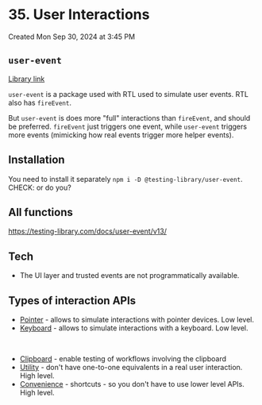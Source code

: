 # 35. User Interactions
Created Mon Sep 30, 2024 at 3:45 PM

## `user-event`
[Library link](https://www.npmjs.com/package/@testing-library/user-event)

`user-event` is a package used with RTL used to simulate user events.
RTL also has `fireEvent`. 

But `user-event` is does more "full" interactions than `fireEvent`, and should be preferred. `fireEvent` just triggers one event, while `user-event` triggers more events (mimicking how real events trigger more helper events).

## Installation
You need to install it separately `npm i -D @testing-library/user-event`. CHECK: or do you?

## All functions
https://testing-library.com/docs/user-event/v13/

## Tech
- The UI layer and trusted events are not programmatically available.

## Types of interaction APIs
- [Pointer](https://testing-library.com/docs/user-event/pointer#selectiontarget) - allows to simulate interactions with pointer devices. Low level.
- [Keyboard](https://testing-library.com/docs/user-event/keyboard) - allows to simulate interactions with a keyboard. Low level.
<br />

- [Clipboard](https://testing-library.com/docs/user-event/clipboard) - enable testing of workflows involving the clipboard
- [Utility](https://testing-library.com/docs/user-event/utility) - don't have one-to-one equivalents in a real user interaction. High level.
- [Convenience](https://testing-library.com/docs/user-event/convenience) - shortcuts - so you don't have to use lower level APIs. High level.